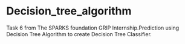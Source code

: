 # Decision_tree_algorithm
Task 6 from The SPARKS foundation GRIP Internship.Prediction using Decision Tree Algorithm to create Decision Tree Classifier.
